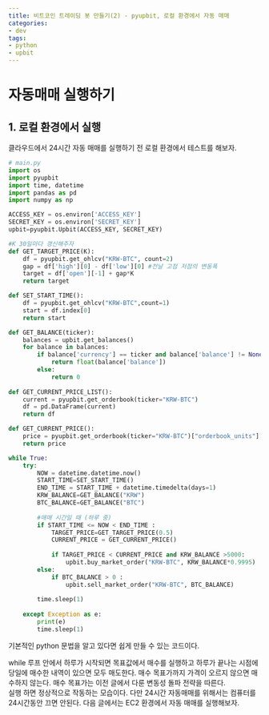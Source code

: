 ```yaml
---
title: 비트코인 트레이딩 봇 만들기(2) - pyupbit, 로컬 환경에서 자동 매매
categories:
- dev
tags:
- python
- upbit
---
```


# 자동매매 실행하기

## 1. 로컬 환경에서 실행

클라우드에서 24시간 자동 매매를 실행하기 전 로컬 환경에서 테스트를 해보자. 

```python
# main.py
import os
import pyupbit
import time, datetime
import pandas as pd
import numpy as np

ACCESS_KEY = os.environ['ACCESS_KEY']
SECRET_KEY = os.environ['SECRET_KEY']   
upbit=pyupbit.Upbit(ACCESS_KEY, SECRET_KEY)

#K 30일마다 갱신해주자
def GET_TARGET_PRICE(K):
    df = pyupbit.get_ohlcv("KRW-BTC", count=2)
    gap = df['high'][0] - df['low'][0] #전날 고점 저점의 변동폭
    target = df['open'][-1] + gap*K
    return target

def SET_START_TIME():
    df = pyupbit.get_ohlcv("KRW-BTC",count=1)
    start = df.index[0]
    return start

def GET_BALANCE(ticker):
    balances = upbit.get_balances()
    for balance in balances:
        if balance['currency'] == ticker and balance['balance'] != None:
            return float(balance['balance'])
        else:
            return 0            
        
def GET_CURRENT_PRICE_LIST():
    current = pyupbit.get_orderbook(ticker="KRW-BTC")
    df = pd.DataFrame(current)
    return df

def GET_CURRENT_PRICE():
    price = pyupbit.get_orderbook(ticker="KRW-BTC")["orderbook_units"][0]["ask_price"]
    return price

while True:
    try:
        NOW = datetime.datetime.now()
        START_TIME=SET_START_TIME()
        END_TIME = START_TIME + datetime.timedelta(days=1)
        KRW_BALANCE=GET_BALANCE("KRW")
        BTC_BALANCE=GET_BALANCE("BTC")
        
        #매매 시간일 때 (하루 중)
        if START_TIME <= NOW < END_TIME :
            TARGET_PRICE=GET_TARGET_PRICE(0.5)
            CURRENT_PRICE = GET_CURRENT_PRICE()
            
            if TARGET_PRICE < CURRENT_PRICE and KRW_BALANCE >5000:
                upbit.buy_market_order("KRW-BTC", KRW_BALANCE*0.9995)
        else:
            if BTC_BALANCE > 0 :
                upbit.sell_market_order("KRW-BTC", BTC_BALANCE)
                    
        time.sleep(1)
            
    except Exception as e:
        print(e)
        time.sleep(1)
```

기본적인 python 문법을 알고 있다면 쉽게 만들 수 있는 코드이다.

while 루프 안에서 하루가 시작되면 목표값에서 매수를 실행하고 하루가 끝나는 시점에 당일에 매수한 내역이 있으면 모두 매도한다. 매수 목표가까지 가격이 오르지 않으면 매수하지 않는다.  매수 목표가는 이전 글에서 다룬 변동성 돌파 전략을 따른다.  
실행 하면 정상적으로 작동하는 모습이다. 다만 24시간 자동매매를 위해서는 컴퓨터를 24시간동안 끄면 안된다. 다음 글에서는 EC2 환경에서 자동 매매를 실행해보자.
